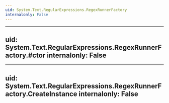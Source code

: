 ```yaml
---
uid: System.Text.RegularExpressions.RegexRunnerFactory
internalonly: False
---
```


---
uid: System.Text.RegularExpressions.RegexRunnerFactory.#ctor
internalonly: False
---

---
uid: System.Text.RegularExpressions.RegexRunnerFactory.CreateInstance
internalonly: False
---
